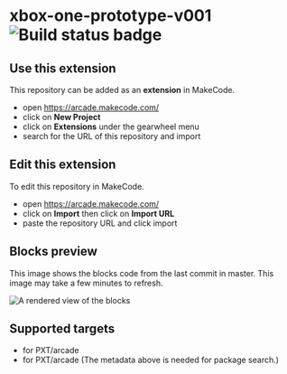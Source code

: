 # xbox-one-prototype-v001 ![Build status badge](https://github.com/s0m3randomguy/xbox-one-prototype-v001/workflows/MakeCode/badge.svg)



## Use this extension

This repository can be added as an **extension** in MakeCode.

* open https://arcade.makecode.com/
* click on **New Project**
* click on **Extensions** under the gearwheel menu
* search for the URL of this repository and import

## Edit this extension

To edit this repository in MakeCode.

* open https://arcade.makecode.com/
* click on **Import** then click on **Import URL**
* paste the repository URL and click import

## Blocks preview

This image shows the blocks code from the last commit in master.
This image may take a few minutes to refresh.

![A rendered view of the blocks](https://github.com/s0m3randomguy/xbox-one-prototype-v001/raw/master/.makecode/blocks.png)

## Supported targets

* for PXT/arcade
* for PXT/arcade
(The metadata above is needed for package search.)

